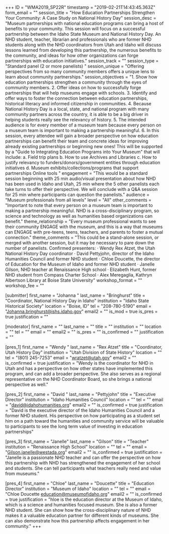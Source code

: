 +++
ID = "WMA2019_SP22R"
timestamp = "2019-02-21T14:43:45.363Z"
form_email = ""
session_title = "How Education Partnerships Strengthen Your Community: A Case Study on National History Day"
session_desc = "Museum partnerships with national education programs can bring a host of benefits to your community. This session will focus on a successful partnership between the Idaho State Museum and National History Day. An NHD student, teacher, librarian and professionals who are former NHD students along with the NHD coordinators from Utah and Idaho will discuss lessons learned from developing this partnership, the numerous benefits to the community, and ideas for how other organizations can forge partnerships with education initiatives."
session_track = ""
session_type = "Standard panel (2 or more panelists) "
session_unique = "Offering perspectives from so many community members offers a unique lens to learn about community partnerships."
session_objectives = "1. Show how education partnerships strengthen a community through the eyes of community members. 2. Offer ideas on how to successfully forge partnerships that will help museums engage with schools. 3. Identify and offer ways to foster the connection between education partnerships, historical literacy and informed citizenship in communities. 4. Because National History Day is a local, state, and national program with many community partners across the country, it is able to be a big driver in helping students really see the relevancy of history. 5. The intended audience is for every member of a museum team because every person on a museum team is important to making a partnership meaningful. 6. In this session, every attendee will gain a broader perspective on how education partnerships can benefit their team and concrete ideas for improving already existing partnerships or beginning new ones! This will be supported by a \"Guide to Integrating Education Programs into Your Museum\" that will include: a. Field trip plans b. How to use Archives and Libraries c. How to justify relevancy to funders/donors/government entities through education initiatives d. Museum exhibits/collections/programs that support partnerships Online tools "
engagement = "This would be a standard session beginning with 25 min audio/visual presentation about how NHD has been used in Idaho and Utah, 25 min where the 5 other panelists each take turns to offer their perspective. We will conclude with a Q&A session for 25 min where participants can question the panelists."
audience = "Museum professionals from all levels"
level = "All"
other_comments = "Important to note that every person on a museum team is important to making a partnership meaningful. NHD is a cross-disciplinary program, so science and technology as well as humanities based organizations can benefit."
theme_relationship = "Every museum professional wants to see their community ENGAGE with the museum, and this is a way that museums can ENGAGE with pre-teens, teens, teachers, and parents to foster a mutual connection."
theme_comments = "This could be a stand-alone session, or merged with another session, but it may be necessary to pare down the number of panelists. Confirmed presenters: · Wendy Rex Atzet, the Utah National History Day coordinator · David Pettyjohn, director of the Idaho Humanities Council and former NHD student · Chloe Doucette, the director of Education for the Museum of Idaho and former NHD student · Janelle Gilson, NHD teacher at Renaissance High school · Elizabeth Hunt, former NHD student from Compass Charter School · Alex Meregaglia, Kathryn Albertson Library at Boise State University"
workshop_format = ""
workshop_fee = ""

[submitter]
first_name = "Johanna "
last_name = "Bringhurst"
title = "Coordinator, National History Day in Idaho"
institution = "Idaho State Historical Society"
location = "Boise, ID"
tel = "208-780-5190"
email = "Johanna.bringhurst@ishs.idaho.gov"
email2 = ""
is_mod = true
is_pres = true
justification = ""

[moderator]
first_name = ""
last_name = ""
title = ""
institution = ""
location = ""
tel = ""
email = ""
email2 = ""
is_pres = ""
is_confirmed = ""
justification = ""

[pres_1]
first_name = "Wendy "
last_name = "Rex Atzet"
title = "Coordinator, Utah History Day"
institution = "Utah Division of State History"
location = ""
tel = "(801) 245-7253"
email = "wratzet@utah.gov"
email2 = ""
is_confirmed = true
justification = "Wendy is the coordinator for NHD in Utah and has a perspective on how other states have implemented this program, and can add a broader perspective. She also serves as a regional representative on the NHD Coordinator Board, so she brings a national perspective as well."

[pres_2]
first_name = "David "
last_name = "Pettyjohn"
title = "Executive Director"
institution = "Idaho Humanities Council"
location = ""
tel = ""
email = "david@idahohumanities.org"
email2 = ""
is_confirmed = true
justification = "David is the executive director of the Idaho Humanities Council and a former NHD student. His perspective on how participating as a student set him on a path toward the humanities and community service will be valuable to participants to see the long term value of investing in education partnerships"

[pres_3]
first_name = "Janelle"
last_name = "Gilson"
title = "Teacher"
institution = "Renaissance High School"
location = ""
tel = ""
email = "Gilson.janelle@westada.org"
email2 = ""
is_confirmed = true
justification = "Janelle is a passionate NHD teacher and can offer the perspective on how this partnership with NHD has strengthened the engagement of her school and students. She can tell participants what teachers really need and value from museums."

[pres_4]
first_name = "Chloe"
last_name = "Doucette"
title = "Education Director"
institution = "Museum of Idaho"
location = ""
tel = ""
email = "Chloe Doucette <education@museumofidaho.org>"
email2 = ""
is_confirmed = true
justification = "hloe is the education director at the Museum of Idaho, which is a science and humanities focused museum. She is also a former NHD student. She can show how the cross-disciplinary nature of NHD makes it a valuable education partner for different kinds of museums. She can also demonstrate how this partnership affects engagement in her community."
+++
